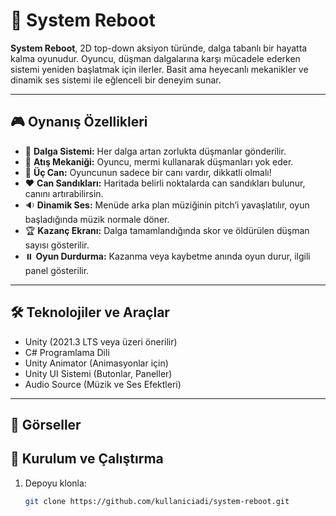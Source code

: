 # 🔁 System Reboot

**System Reboot**, 2D top-down aksiyon türünde, dalga tabanlı bir hayatta kalma oyunudur. Oyuncu, düşman dalgalarına karşı mücadele ederken sistemi yeniden başlatmak için ilerler. Basit ama heyecanlı mekanikler ve dinamik ses sistemi ile eğlenceli bir deneyim sunar.

---

## 🎮 Oynanış Özellikleri

- 👾 **Dalga Sistemi:** Her dalga artan zorlukta düşmanlar gönderilir.  
- 🔫 **Atış Mekaniği:** Oyuncu, mermi kullanarak düşmanları yok eder.  
- 💓 **Üç Can:** Oyuncunun sadece bir canı vardır, dikkatli olmalı!  
- ❤️ **Can Sandıkları:** Haritada belirli noktalarda can sandıkları bulunur, canını artırabilirsin.  
- 🔉 **Dinamik Ses:** Menüde arka plan müziğinin pitch’i yavaşlatılır, oyun başladığında müzik normale döner.  
- 🏆 **Kazanç Ekranı:** Dalga tamamlandığında skor ve öldürülen düşman sayısı gösterilir.  
- ⏸️ **Oyun Durdurma:** Kazanma veya kaybetme anında oyun durur, ilgili panel gösterilir.

---

## 🛠️ Teknolojiler ve Araçlar

- Unity (2021.3 LTS veya üzeri önerilir)  
- C# Programlama Dili  
- Unity Animator (Animasyonlar için)  
- Unity UI Sistemi (Butonlar, Paneller)  
- Audio Source (Müzik ve Ses Efektleri)  

---

## 🎨 Görseller





## 🚀 Kurulum ve Çalıştırma

1. Depoyu klonla:
   ```bash
   git clone https://github.com/kullaniciadi/system-reboot.git

